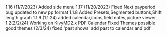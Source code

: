 1.16 (11/7/2023)
Added side menu
1.17 (11/20/2023)
Fixed Next payperiod bug
updated to new pp format
1.1.8
Added Presets,Segmented buttons,Shift length graph
1.1.9 (1.1.24)
added calendar,icons,field notes,picture viewer
1.2(2/2/24)
Working on KivyMD2.x
PDF Calendar
Fixed Themes
possible good themes
(2/3/24)
fixed 'past shows'
add past to calendar and pdf
